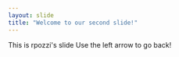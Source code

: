 ```yaml
---
layout: slide
title: "Welcome to our second slide!"
---
```

This is rpozzi's slide
Use the left arrow to go back!
